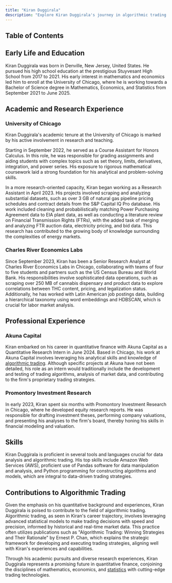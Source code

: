 ```yaml
---
title: "Kiran Duggirala"
description: "Explore Kiran Duggirala's journey in algorithmic trading from Stuyvesant High School to University of Chicago research and internships in quantitative finance."
---
```




## Table of Contents

## Early Life and Education

Kiran Duggirala was born in Denville, New Jersey, United States. He pursued his high school education at the prestigious Stuyvesant High School from 2017 to 2021. His early interest in mathematics and economics led him to enroll at the University of Chicago, where he is working towards a Bachelor of Science degree in Mathematics, Economics, and Statistics from September 2021 to June 2025.

## Academic and Research Experience

### University of Chicago

Kiran Duggirala's academic tenure at the University of Chicago is marked by his active involvement in research and teaching. 

Starting in September 2022, he served as a Course Assistant for Honors Calculus. In this role, he was responsible for grading assignments and aiding students with complex topics such as set theory, limits, derivatives, integration, and power series. His exposure to rigorous mathematical coursework laid a strong foundation for his analytical and problem-solving skills.

In a more research-oriented capacity, Kiran began working as a Research Assistant in April 2023. His projects involved scraping and analyzing substantial datasets, such as over 3 GB of natural gas pipeline pricing schedules and contract details from the S&P Capital IQ Pro database. His work included cleaning and probabilistically matching Power Purchasing Agreement data to EIA plant data, as well as conducting a literature review on Financial Transmission Rights (FTRs), with the added task of merging and analyzing FTR auction data, electricity pricing, and bid data. This research has contributed to the growing body of knowledge surrounding the complexities of energy markets.

### Charles River Economics Labs

Since September 2023, Kiran has been a Senior Research Analyst at Charles River Economics Labs in Chicago, collaborating with teams of four to five students and partners such as the US Census Bureau and World Bank. His responsibilities involve sophisticated data operations, such as scraping over 250 MB of cannabis dispensary and product data to explore correlations between THC content, pricing, and legalization status. Additionally, he has worked with Latin American job postings data, building a hierarchical taxonomy using word embeddings and HDBSCAN, which is crucial for labor market analysis. 

## Professional Experience

### Akuna Capital

Kiran embarked on his career in quantitative finance with Akuna Capital as a Quantitative Research Intern in June 2024. Based in Chicago, his work at Akuna Capital involves leveraging his analytical skills and knowledge of [algorithmic trading](/wiki/algorithmic-trading). Although specific projects at Akuna have not been detailed, his role as an intern would traditionally include the development and testing of trading algorithms, analysis of market data, and contributing to the firm's proprietary trading strategies.

### Promontory Investment Research

In early 2023, Kiran spent six months with Promontory Investment Research in Chicago, where he developed equity research reports. He was responsible for drafting investment theses, performing company valuations, and presenting his analyses to the firm's board, thereby honing his skills in financial modeling and valuation.

## Skills

Kiran Duggirala is proficient in several tools and languages crucial for data analysis and algorithmic trading. His top skills include Amazon Web Services (AWS), proficient use of Pandas software for data manipulation and analysis, and Python programming for constructing algorithms and models, which are integral to data-driven trading strategies.

## Contributions to Algorithmic Trading

Given the emphasis on his quantitative background and experiences, Kiran Duggirala is poised to contribute to the field of algorithmic trading. Algorithmic trading, as seen in Kiran's career trajectory, involves leveraging advanced statistical models to make trading decisions with speed and precision, informed by historical and real-time market data. This practice often utilizes publications such as "Algorithmic Trading: Winning Strategies and Their Rationale" by Ernest P. Chan, which explains the strategic framework for developing and executing trading strategies, aligning well with Kiran's experiences and capabilities.

Through his academic pursuits and diverse research experiences, Kiran Duggirala represents a promising future in quantitative finance, conjoining the disciplines of mathematics, economics, and [statistics](/wiki/bayesian-statistics) with cutting-edge trading technologies.